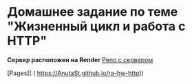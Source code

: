 # Домашнее задание по теме "Жизненный цикл и работа с HTTP"  

**Сервер расположен на Render**
[Репо с сервером](https://github.com/AnutaSt/ra-hw-http-backend/tree/main/ra-hw-http-backend-master)

[Pages]( ( https://AnutaSt.github.io/ra-hw-http))

